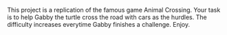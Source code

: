 This project is a replication of the famous game Animal Crossing. Your task is to help Gabby the turtle cross the road with cars as the hurdles.
The difficulty increases everytime Gabby finishes a challenge. Enjoy.
